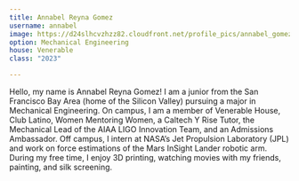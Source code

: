 ```yaml
---
title: Annabel Reyna Gomez
username: annabel
image: https://d24slhcvzhzz82.cloudfront.net/profile_pics/annabel_gomez.jpg
option: Mechanical Engineering
house: Venerable
class: "2023"

---
```

Hello, my name is Annabel Reyna Gomez! I am a junior from the San Francisco Bay Area (home of the Silicon Valley) pursuing a major in Mechanical Engineering. On campus, I am a member of Venerable House, Club Latino, Women Mentoring Women, a Caltech Y Rise Tutor, the Mechanical Lead of the AIAA LIGO Innovation Team, and an Admissions Ambassador. Off campus, I intern at NASA’s Jet Propulsion Laboratory (JPL) and work on force estimations of the Mars InSight Lander robotic arm. During my free time, I enjoy 3D printing, watching movies with my friends, painting, and silk screening.